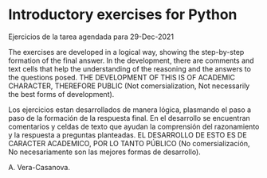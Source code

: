 # Introductory exercises for Python
Ejercicios de la tarea agendada para 29-Dec-2021

The exercises are developed in a logical way, showing the step-by-step formation of the final answer.
In the development, there are comments and text cells that help the understanding of the reasoning and the answers to the questions posed.
THE DEVELOPMENT OF THIS IS OF ACADEMIC CHARACTER, THEREFORE PUBLIC (Not comersialization, Not necessarily the best forms of development).

Los ejercicios estan desarrollados de manera lógica, plasmando el paso a paso de la formación de la respuesta final.
En el desarrollo se encuentran comentarios y celdas de texto que ayudan la comprensión del razonamiento y la respuesta a preguntas planteadas.
EL DESARROLLO DE ESTO ES DE CARACTER ACADEMICO, POR LO TANTO PÚBLICO (No comersialización, No necesariamente son las mejores formas de desarrollo).

A. Vera-Casanova.

